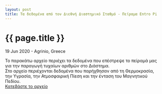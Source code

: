 ```yaml
---
layout: post
title: Τα δεδομένα από τον Διεθνή Διαστημικό Σταθμό - Πείραμα Entro Pi
---
```


{{ page.title }}
================

<p class="meta">19 Jun 2020 - Agrinio, Greece</p>

Το παρακάτω αρχείο περιέχει τα δεδομένα που επέστρεψε το πείραμά μας για την παραγωγή τυχαίων αριθμών στο Διάστημα.  
Στο αρχείο περιέχονται δεδομένα που παρήχθησαν από τη Θερμοκρασία, την Υγρασία, την Ατμοσφαιρική Πίεση και την ένταση του Μαγνητικού Πεδίου.  
[Κατεβάστε το αρχείο](https://raw.githubusercontent.com/liagason/liagason.github.io/master/files/data02.csv)
